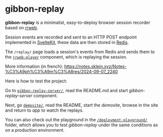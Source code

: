 # gibbon-replay

**gibbon-replay** is a minimalist, easy-to-deploy browser session recorder based on [rrweb](https://github.com/rrweb-io/rrweb/).

Session events are recorded and sent to an HTTP POST endpoint implemented in [SvelteKit](https://kit.svelte.dev/), these data are then stored in [Redis](https://github.com/redis/redis).

The `/replay/` page loads a session's events from Redis and sends them to the [`rrweb-player`](https://github.com/rrweb-io/rrweb/tree/master/packages/rrweb-player/) component, which is replaying the session.

More information (in french): https://notes.sklein.xyz/Notes-%C3%A9ph%C3%A9m%C3%A8res/2024-09-07_2240

Here is how to test the project:

Go to [`gibbon-replay-server/`](gibbon-replay-server/), read the README.md and start *gibbon-replay-server* component.

Next, go [`demosite/`](demosite/), read the README, start the *demosite*, browse in the site and return to *app* to watch the replays.

You can also check out the playground in the [`/deployment-playground/`](./deployment-playground/) folder, which allows you to test *gibbon-replay* under the same conditions as on a production environment.
